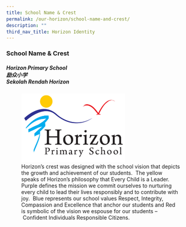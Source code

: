 ```yaml
---
title: School Name & Crest
permalink: /our-horizon/school-name-and-crest/
description: ""
third_nav_title: Horizon Identity
---
```


### **School Name & Crest**
##### **Horizon Primary School <br>励众小学<br> Sekolah Rendah Horizon**

<figure>
<img src="/images/crest.jpg" style="width:65%"><br>
<figcaption>Horizon’s crest was designed with the school vision that depicts the growth and achievement of our students.  The yellow speaks of Horizon’s philosophy that Every Child is a Leader.  Purple defines the mission we commit ourselves to nurturing every child to lead their lives responsibly and to contribute with joy.  Blue represents our school values Respect, Integrity, Compassion and Excellence that anchor our students and Red is symbolic of the vision we espouse for our students – Confident Individuals Responsible Citizens. </figcaption></figure>